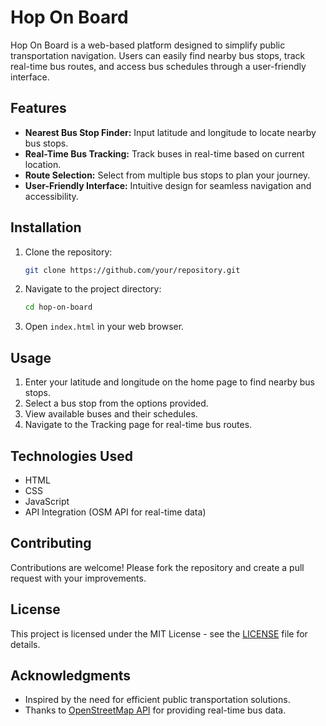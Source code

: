 # Hop On Board

Hop On Board is a web-based platform designed to simplify public transportation navigation. Users can easily find nearby bus stops, track real-time bus routes, and access bus schedules through a user-friendly interface.

## Features

- **Nearest Bus Stop Finder:** Input latitude and longitude to locate nearby bus stops.
- **Real-Time Bus Tracking:** Track buses in real-time based on current location.
- **Route Selection:** Select from multiple bus stops to plan your journey.
- **User-Friendly Interface:** Intuitive design for seamless navigation and accessibility.

## Installation

1. Clone the repository:

   ```bash
   git clone https://github.com/your/repository.git
   ```

2. Navigate to the project directory:

   ```bash
   cd hop-on-board
   ```

3. Open `index.html` in your web browser.

## Usage

1. Enter your latitude and longitude on the home page to find nearby bus stops.
2. Select a bus stop from the options provided.
3. View available buses and their schedules.
4. Navigate to the Tracking page for real-time bus routes.

## Technologies Used

- HTML
- CSS
- JavaScript
- API Integration (OSM API for real-time data)

## Contributing

Contributions are welcome! Please fork the repository and create a pull request with your improvements.

## License

This project is licensed under the MIT License - see the [LICENSE](LICENSE) file for details.

## Acknowledgments

- Inspired by the need for efficient public transportation solutions.
- Thanks to [OpenStreetMap API]([https://www.nextbus.com](https://www.openstreetmap.org/#map=4/21.84/82.79)) for providing real-time bus data.
